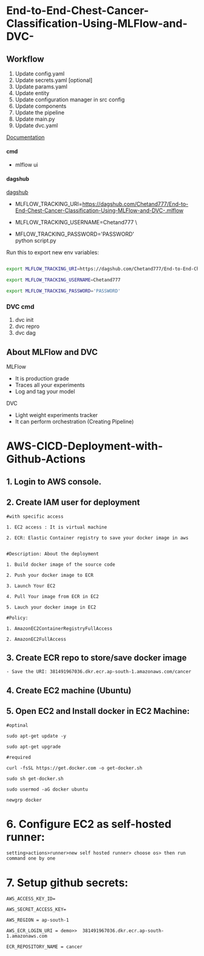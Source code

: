 # End-to-End-Chest-Cancer-Classification-Using-MLFlow-and-DVC-


## Workflow

1. Update config.yaml
2. Update secrets.yaml [optional]
3. Update params.yaml
4. Update entity
5. Update configuration manager in src config
6. Update components
7. Update the pipeline
8. Update main.py
9. Update dvc.yaml


[Documentation](https://mlflow.org/docs/latest/index.html)

#### cmd
- mlflow ui

#### dagshub
[dagshub](https://dagshub.com/)

- MLFLOW_TRACKING_URI=https://dagshub.com/Chetand777/End-to-End-Chest-Cancer-Classification-Using-MLFlow-and-DVC-.mlflow

- MLFLOW_TRACKING_USERNAME=Chetand777 \

- MFLOW_TRACKING_PASSWORD='PASSWORD' \
python script.py

Run this to export new env variables:

```bash

export MLFLOW_TRACKING_URI=https://dagshub.com/Chetand777/End-to-End-Chest-Cancer-Classification-Using-MLFlow-and-DVC-.mlflow

export MLFLOW_TRACKING_USERNAME=Chetand777

export MLFLOW_TRACKING_PASSWORD='PASSWORD'

```


### DVC cmd
1. dvc init
2. dvc repro
3. dvc dag


## About MLFlow and DVC

MLFlow

  - It is production grade
  - Traces all your experiments
  - Log and tag your model

DVC

  - Light weight experiments tracker
  - It can perform orchestration (Creating Pipeline)



# AWS-CICD-Deployment-with-Github-Actions

## 1. Login to AWS console.

## 2. Create IAM user for deployment

	#with specific access

	1. EC2 access : It is virtual machine

	2. ECR: Elastic Container registry to save your docker image in aws


	#Description: About the deployment

	1. Build docker image of the source code

	2. Push your docker image to ECR

	3. Launch Your EC2 

	4. Pull Your image from ECR in EC2

	5. Lauch your docker image in EC2

	#Policy:

	1. AmazonEC2ContainerRegistryFullAccess

	2. AmazonEC2FullAccess

	
## 3. Create ECR repo to store/save docker image
    - Save the URI: 381491967036.dkr.ecr.ap-south-1.amazonaws.com/cancer

	
## 4. Create EC2 machine (Ubuntu) 

## 5. Open EC2 and Install docker in EC2 Machine:
	
	
	#optinal

	sudo apt-get update -y

	sudo apt-get upgrade
	
	#required

	curl -fsSL https://get.docker.com -o get-docker.sh

	sudo sh get-docker.sh

	sudo usermod -aG docker ubuntu

	newgrp docker
	
# 6. Configure EC2 as self-hosted runner:
    setting>actions>runner>new self hosted runner> choose os> then run command one by one


# 7. Setup github secrets:

    AWS_ACCESS_KEY_ID=

    AWS_SECRET_ACCESS_KEY=

    AWS_REGION = ap-south-1

    AWS_ECR_LOGIN_URI = demo>>  381491967036.dkr.ecr.ap-south-1.amazonaws.com

    ECR_REPOSITORY_NAME = cancer

